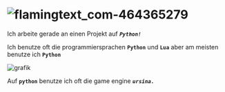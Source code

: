 # ![flamingtext_com-464365279](https://github.com/user-attachments/assets/e03ffc6f-b976-4634-8a8a-5759f10016e6)

Ich arbeite gerade an einen Projekt auf ***`Python!`***

Ich benutze oft die programmiersprachen **`Python`** und **`Lua`** aber am meisten benutze ich **`Python`**

![grafik](https://github.com/user-attachments/assets/10f0c177-90ad-49e4-9efa-3ce8fde0e216)

Auf **`python`** benutze ich oft die game engine ***`ursina.`***
